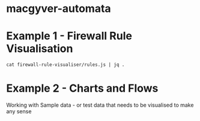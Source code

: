# macgyver-automata


# Example 1 - Firewall Rule Visualisation
```
cat firewall-rule-visualiser/rules.js | jq .
```

# Example 2 - Charts and Flows

Working with Sample data - or test data that needs to be visualised to make any sense

```

```
